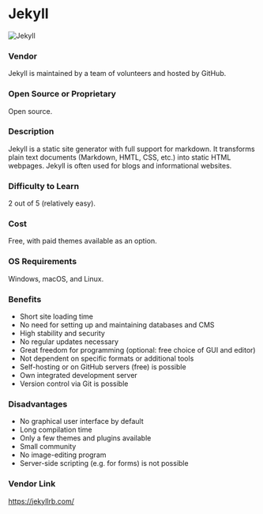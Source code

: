 # Jekyll  
![Jekyll](Jekyll_(software)_Logo.png)

### Vendor  
Jekyll is maintained by a team of volunteers and hosted by GitHub.

### Open Source or Proprietary  
Open source.  

### Description  
Jekyll is a static site generator with full support for markdown. It transforms plain text documents (Markdown, HMTL, CSS, etc.) into static HTML webpages. Jekyll is often used for blogs and informational websites.

### Difficulty to Learn  
2 out of 5 (relatively easy).

### Cost  
Free, with paid themes available as an option. 

### OS Requirements  
Windows, macOS, and Linux.

### Benefits
- Short site loading time
- No need for setting up and maintaining databases and CMS
- High stability and security
- No regular updates necessary 
- Great freedom for programming (optional: free choice of GUI and editor)  
- Not dependent on specific formats or additional tools  
- Self-hosting or on GitHub servers (free) is possible  
- Own integrated development server  
- Version control via Git is possible
  
### Disadvantages
- No graphical user interface by default
- Long compilation time
- Only a few themes and plugins available
- Small community
- No image-editing program
- Server-side scripting (e.g. for forms) is not possible
  
### Vendor Link 
https://jekyllrb.com/
